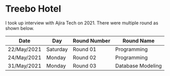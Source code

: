 # Treebo Hotel
I took up interview with Ajira Tech on 2021. There were multiple round as shown below.

Date | Day | Round Number | Round Name
--- | --- | --- | ---
22/May/2021 | Saturday | Round 01 | Programming
24/May/2021 | Monday | Round 02 | Programming
31/May/2021 | Monday | Round 03 | Database Modeling
